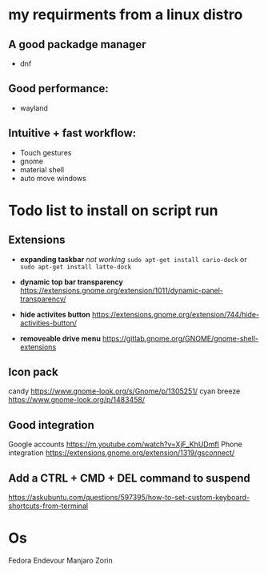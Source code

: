 # my requirments from a linux distro

## A good packadge manager

- dnf

## Good performance:

- wayland

## Intuitive + fast workflow:

- Touch gestures
- gnome
- material shell
- auto move windows

# Todo list to install on script run

## Extensions

- **expanding taskbar** _not working_ `sudo apt-get install cario-dock` or `sudo apt-get install latte-dock`

- **dynamic top bar transparency** https://extensions.gnome.org/extension/1011/dynamic-panel-transparency/
- **hide activites button** https://extensions.gnome.org/extension/744/hide-activities-button/
- **removeable drive menu** https://gitlab.gnome.org/GNOME/gnome-shell-extensions

## Icon pack

candy https://www.gnome-look.org/s/Gnome/p/1305251/
cyan breeze https://www.gnome-look.org/p/1483458/

## Good integration

Google accounts https://m.youtube.com/watch?v=XjF_KhUDmfI
Phone integration https://extensions.gnome.org/extension/1319/gsconnect/

## Add a CTRL + CMD + DEL command to suspend

https://askubuntu.com/questions/597395/how-to-set-custom-keyboard-shortcuts-from-terminal

# Os

Fedora
Endevour
Manjaro
Zorin
